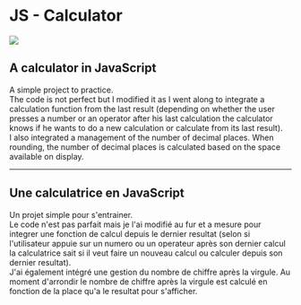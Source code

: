 # JS - Calculator
<a href="https://calculator.pruvostbastien.fr/" target="_blank"><img src="https://img.shields.io/badge/ctrl_%2B_click_here_to_see_the_website-324050?style=for-the-badge&logo=github&logoColor=white" /></a>

## A calculator in JavaScript

A simple project to practice.  
The code is not perfect but I modified it as I went along to integrate a calculation function from the last result (depending on whether the user presses a number or an operator after his last calculation the calculator knows if he wants to do a new calculation or calculate from its last result).  
I also integrated a management of the number of decimal places. When rounding, the number of decimal places is calculated based on the space available on display.  

---

## Une calculatrice en JavaScript

Un projet simple pour s'entrainer.  
Le code n'est pas parfait mais je l'ai modifié au fur et a mesure pour integrer une fonction de calcul depuis le dernier resultat (selon si l'utilisateur appuie sur un numero ou un operateur après son dernier calcul la calculatrice sait si il veut faire un nouveau calcul ou calculer depuis son dernier resultat).  
J'ai également intégré une gestion du nombre de chiffre après la virgule. Au moment d'arrondir le nombre de chiffre après la virgule est calculé en fonction de la place qu'a le resultat pour s'afficher.
